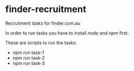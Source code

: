 # finder-recruitment
Recruitment tasks for finder.com.au

In order to run tasks you have to install *node and npm* first.

These are scripts to run the tasks:

- npm run task-1
- npm run task-2
- npm run task-3
